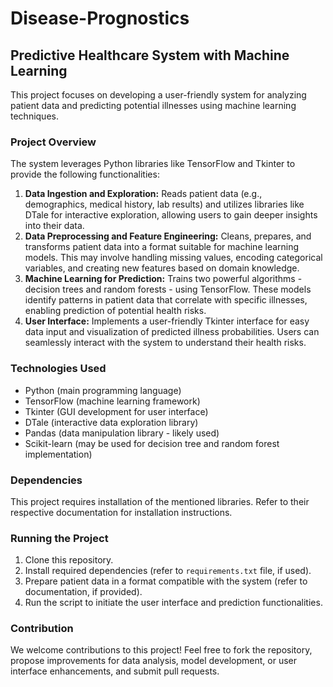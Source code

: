 # Disease-Prognostics
## Predictive Healthcare System with Machine Learning
This project focuses on developing a user-friendly system for analyzing patient data and predicting potential illnesses using machine learning techniques.

### Project Overview
The system leverages Python libraries like TensorFlow and Tkinter to provide the following functionalities:

1. **Data Ingestion and Exploration:** Reads patient data (e.g., demographics, medical history, lab results) and utilizes libraries like DTale for interactive exploration, allowing users to gain deeper insights into their data.
2. **Data Preprocessing and Feature Engineering:** Cleans, prepares, and transforms patient data into a format suitable for machine learning models. This may involve handling missing values, encoding categorical variables, and creating new features based on domain knowledge.
3. **Machine Learning for Prediction:** Trains two powerful algorithms - decision trees and random forests - using TensorFlow. These models identify patterns in patient data that correlate with specific illnesses, enabling prediction of potential health risks.
4. **User Interface:** Implements a user-friendly Tkinter interface for easy data input and visualization of predicted illness probabilities. Users can seamlessly interact with the system to understand their health risks.

### Technologies Used
* Python (main programming language)
* TensorFlow (machine learning framework)
* Tkinter (GUI development for user interface)
* DTale (interactive data exploration library)
* Pandas (data manipulation library - likely used)
* Scikit-learn (may be used for decision tree and random forest implementation)

### Dependencies
This project requires installation of the mentioned libraries. Refer to their respective documentation for installation instructions.

### Running the Project
1. Clone this repository.
2. Install required dependencies (refer to `requirements.txt` file, if used).
3. Prepare patient data in a format compatible with the system (refer to documentation, if provided).
4. Run the script to initiate the user interface and prediction functionalities.

### Contribution
We welcome contributions to this project! Feel free to fork the repository, propose improvements for data analysis, model development, or user interface enhancements, and submit pull requests.


